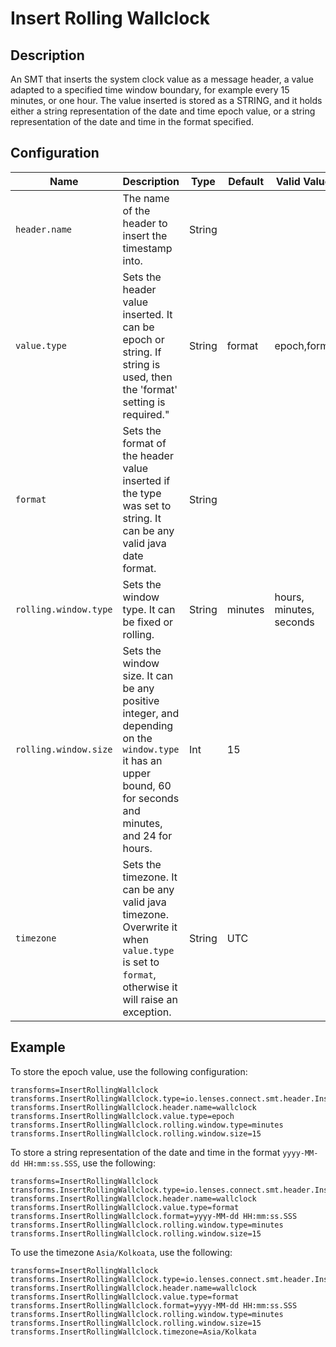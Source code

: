 # Insert Rolling Wallclock

## Description

An SMT that inserts the system clock value as a message header, a value adapted to a specified  time window boundary, for example every 15 minutes, or one hour.
The value inserted is stored as a STRING, and it holds either a string representation of the date and time epoch value, or a string representation of the date and time in the format specified.


## Configuration


| Name                  | Description                                                                                                                                                   | Type   | Default | Valid Values            | Importance |
|-----------------------|---------------------------------------------------------------------------------------------------------------------------------------------------------------|--------|---------|-------------------------|------------|
| `header.name`         | The name of the header to insert the timestamp into.                                                                                                          | String |         |                         | High       |
| `value.type`          | Sets the header value inserted. It can be epoch or string. If string is used, then the 'format' setting is required."                                         | String | format  | epoch,format            | High       |
| `format`              | Sets the format of the header value inserted if the type was set to string. It can be any valid java date format.                                             | String |         |                         | High       |
| `rolling.window.type` | Sets the window type. It can be fixed or rolling.                                                                                                             | String | minutes | hours, minutes, seconds | High       | 
| `rolling.window.size` | Sets the window size. It can be any positive integer, and depending on the `window.type` it has an upper bound, 60 for seconds and minutes, and 24 for hours. | Int    | 15      |                         | High       |
| `timezone`            | Sets the timezone. It can be any valid java timezone. Overwrite it when `value.type` is set to `format`, otherwise it will raise an exception.                | String | UTC     |                         | High       |

## Example

To store the epoch value, use the following configuration:

```properties
transforms=InsertRollingWallclock
transforms.InsertRollingWallclock.type=io.lenses.connect.smt.header.InsertRollingWallclock
transforms.InsertRollingWallclock.header.name=wallclock
transforms.InsertRollingWallclock.value.type=epoch
transforms.InsertRollingWallclock.rolling.window.type=minutes
transforms.InsertRollingWallclock.rolling.window.size=15
```

To store a string representation of the date and time in the format `yyyy-MM-dd HH:mm:ss.SSS`, use the following:

```properties
transforms=InsertRollingWallclock
transforms.InsertRollingWallclock.type=io.lenses.connect.smt.header.InsertRollingWallclock
transforms.InsertRollingWallclock.header.name=wallclock
transforms.InsertRollingWallclock.value.type=format
transforms.InsertRollingWallclock.format=yyyy-MM-dd HH:mm:ss.SSS
transforms.InsertRollingWallclock.rolling.window.type=minutes
transforms.InsertRollingWallclock.rolling.window.size=15
```

To use the timezone `Asia/Kolkoata`, use the following:

```properties
transforms=InsertRollingWallclock
transforms.InsertRollingWallclock.type=io.lenses.connect.smt.header.InsertRollingWallclock
transforms.InsertRollingWallclock.header.name=wallclock
transforms.InsertRollingWallclock.value.type=format
transforms.InsertRollingWallclock.format=yyyy-MM-dd HH:mm:ss.SSS
transforms.InsertRollingWallclock.rolling.window.type=minutes
transforms.InsertRollingWallclock.rolling.window.size=15
transforms.InsertRollingWallclock.timezone=Asia/Kolkata
```
